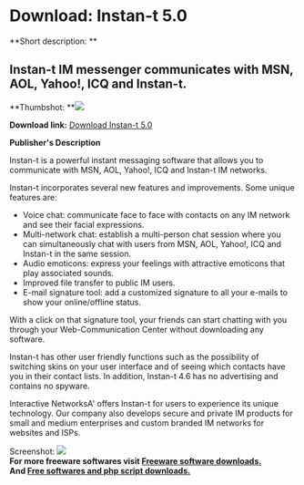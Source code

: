 # Download: Instan-t 5.0

**Short description: **

## Instan-t IM messenger communicates with MSN, AOL, Yahoo!, ICQ and Instan-t.

  
**Thumbshot: **![](http://www.freewarefiles.com/screenshot/instan-t_md.gif)   
  
**Download link:** [Download Instan-t 5.0](http://freesoftwares.boysofts.com/Instan-t_program_13103.html)  
  

**Publisher's Description**  
  

Instan-t is a powerful instant messaging software that allows you to
communicate with MSN, AOL, Yahoo!, ICQ and Instan-t IM networks.

Instan-t incorporates several new features and improvements. Some unique
features are:

  * Voice chat: communicate face to face with contacts on any IM network and see their facial expressions. 
  * Multi-network chat: establish a multi-person chat session where you can simultaneously chat with users from MSN, AOL, Yahoo!, ICQ and Instan-t in the same session. 
  * Audio emoticons: express your feelings with attractive emoticons that play associated sounds. 
  * Improved file transfer to public IM users. 
  * E-mail signature tool: add a customized signature to all your e-mails to show your online/offline status. 

With a click on that signature tool, your friends can start chatting with you
through your Web-Communication Center without downloading any software.

Instan-t has other user friendly functions such as the possibility of
switching skins on your user interface and of seeing which contacts have you
in their contact lists. In addition, Instan-t 4.6 has no advertising and
contains no spyware.

Interactive NetworksA' offers Instan-t for users to experience its unique
technology. Our company also develops secure and private IM products for small
and medium enterprises and custom branded IM networks for websites and ISPs.

  
  
Screenshot: ![](http://www.freewarefiles.com/screenshot/instan-t.gif)  
**For more freeware softwares visit [Freeware software downloads.](http://freesoftwares.boysofts.com/)**   
**And [Free softwares and php script downloads.](http://www.boysofts.com/)**

